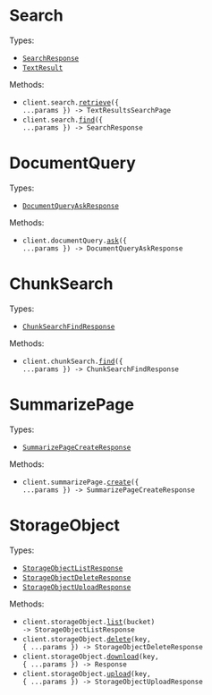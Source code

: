 # Search

Types:

- <code><a href="./src/resources/search.ts">SearchResponse</a></code>
- <code><a href="./src/resources/search.ts">TextResult</a></code>

Methods:

- <code title="get /v1/search">client.search.<a href="./src/resources/search.ts">retrieve</a>({ ...params }) -> TextResultsSearchPage</code>
- <code title="post /v1/search">client.search.<a href="./src/resources/search.ts">find</a>({ ...params }) -> SearchResponse</code>

# DocumentQuery

Types:

- <code><a href="./src/resources/document-query.ts">DocumentQueryAskResponse</a></code>

Methods:

- <code title="post /v1/document_query">client.documentQuery.<a href="./src/resources/document-query.ts">ask</a>({ ...params }) -> DocumentQueryAskResponse</code>

# ChunkSearch

Types:

- <code><a href="./src/resources/chunk-search.ts">ChunkSearchFindResponse</a></code>

Methods:

- <code title="post /v1/chunk_search">client.chunkSearch.<a href="./src/resources/chunk-search.ts">find</a>({ ...params }) -> ChunkSearchFindResponse</code>

# SummarizePage

Types:

- <code><a href="./src/resources/summarize-page.ts">SummarizePageCreateResponse</a></code>

Methods:

- <code title="post /v1/summarize_page">client.summarizePage.<a href="./src/resources/summarize-page.ts">create</a>({ ...params }) -> SummarizePageCreateResponse</code>

# StorageObject

Types:

- <code><a href="./src/resources/storage-object.ts">StorageObjectListResponse</a></code>
- <code><a href="./src/resources/storage-object.ts">StorageObjectDeleteResponse</a></code>
- <code><a href="./src/resources/storage-object.ts">StorageObjectUploadResponse</a></code>

Methods:

- <code title="get /v1/object/{bucket}">client.storageObject.<a href="./src/resources/storage-object.ts">list</a>(bucket) -> StorageObjectListResponse</code>
- <code title="delete /v1/object/{bucket}/{key}">client.storageObject.<a href="./src/resources/storage-object.ts">delete</a>(key, { ...params }) -> StorageObjectDeleteResponse</code>
- <code title="get /v1/object/{bucket}/{key}">client.storageObject.<a href="./src/resources/storage-object.ts">download</a>(key, { ...params }) -> Response</code>
- <code title="put /v1/object/{bucket}/{key}">client.storageObject.<a href="./src/resources/storage-object.ts">upload</a>(key, { ...params }) -> StorageObjectUploadResponse</code>
